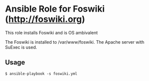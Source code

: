 Ansible Role for Foswiki (http://foswiki.org)
=================================================

This role installs Foswiki and is OS ambivalent

The Foswiki is installed to /var/www/foswiki. The Apache server with SuExec is used.

Usage
-----

```
$ ansible-playbook -s foswiki.yml
```
